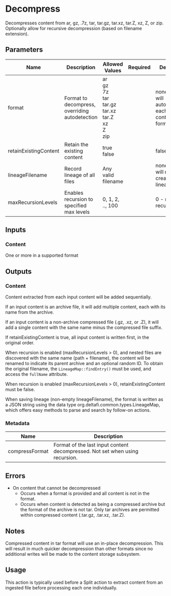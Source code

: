 # Decompress

Decompresses content from ar, gz, .7z, tar, tar.gz, tar.xz, tar.Z, xz, Z, or zip.
Optionally allow for recursive decompression (based on filename extension).

## Parameters

| Name                  | Description                                    | Allowed Values                                                                | Required | Default                                      |
|-----------------------|------------------------------------------------|-------------------------------------------------------------------------------|:--------:|----------------------------------------------|
| format                | Format to decompress, overriding autodetection | ar<br/>gz<br/>7z<br/>tar<br/>tar.gz<br/>tar.xz<br/>tar.Z<br/>xz<br/>Z<br/>zip |          | none - will autodetect each content's format |
| retainExistingContent | Retain the existing content                    | true<br/>false                                                                |          | false                                        |
| lineageFilename       | Record lineage of all files                    | Any valid filename                                                            |          | none - will not create lineage               |
| maxRecursionLevels    | Enables recursion to specified max levels      | 0, 1, 2, .., 100                                                              |          | 0 - no recursion                             |

## Inputs

### Content

One or more in a supported format

## Outputs

### Content

Content extracted from each input content will be added sequentially.

If an input content is an archive file, it will add multiple content, each with its name from the archive.

If an input content is a non-archive compressed file (.gz, .xz, or .Z), it will add a single content with the same name
minus the compressed file suffix.

If retainExistingContent is true, all input content is written first, in the original order.

When recursion is enabled (maxRecursionLevels > 0), and nested files are discovered with the same name (path + filename),
the content will be renamed to indicate its parent archive and an optional random ID. To obtain the original filename,
the `LineageMap::findEntry()` must be used, and access the `fullName` attribute.

When recursion is enabled (maxRecursionLevels > 0), retainExistingContent must be false.

When saving lineage (non-empty lineageFilename), the format is written as a JSON string using the data type
org.deltafi.common.types.LineageMap, which offers easy methods to parse and search by follow-on actions.

### Metadata

| Name           | Description                                                                  |
|----------------|------------------------------------------------------------------------------|
| compressFormat | Format of the last input content decompressed. Not set when using recursion. |

## Errors

- On content that cannot be decompressed
    - Occurs when a format is provided and all content is not in the format.
    - Occurs when content is detected as being a compressed archive but the format of the archive is not tar. Only tar
      archives are permitted within compressed content (.tar.gz, .tar.xz, .tar.Z).

## Notes

Compressed content in tar format will use an in-place decompression. This will result in much quicker decompression
than other formats since no additional writes will be made to the content storage subsystem.

## Usage

This action is typically used before a Split action to extract content from an ingested file before processing each
one individually.
